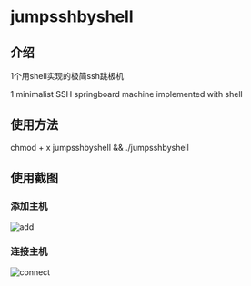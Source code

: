 # jumpsshbyshell

## 介绍

1个用shell实现的极简ssh跳板机

1 minimalist SSH springboard machine implemented with shell

## 使用方法

chmod + x jumpsshbyshell && ./jumpsshbyshell

## 使用截图

### 添加主机

![add](https://github.com/BigCat-byebye/jumpsshbyshell/assets/32433624/9a10143c-e746-4783-8fd2-99627bd0f6a1)

### 连接主机

![connect](https://github.com/BigCat-byebye/jumpsshbyshell/assets/32433624/a57d1e19-ee23-4bdf-9663-35ec248ac15f)
